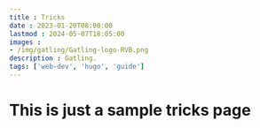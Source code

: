 ```yaml
---
title : Tricks
date : 2023-01-20T08:00:00
lastmod : 2024-05-07T18:05:00
images : 
- /img/gatling/Gatling-logo-RVB.png
description : Gatling.
tags: ['web-dev', 'hugo', 'guide']
---
```

# This is just a sample tricks page